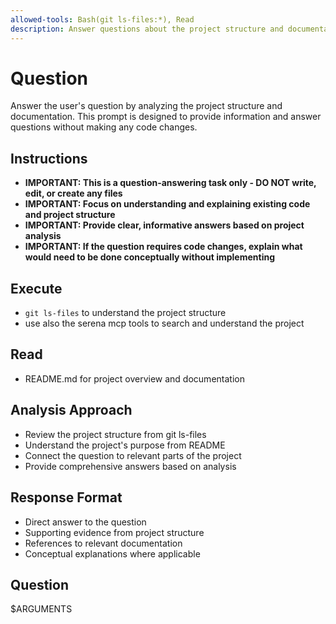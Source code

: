 ```yaml
---
allowed-tools: Bash(git ls-files:*), Read
description: Answer questions about the project structure and documentation without coding
---
```


# Question

Answer the user's question by analyzing the project structure and documentation. This prompt is designed to provide information and answer questions without making any code changes.

## Instructions

- **IMPORTANT: This is a question-answering task only - DO NOT write, edit, or create any files**
- **IMPORTANT: Focus on understanding and explaining existing code and project structure**
- **IMPORTANT: Provide clear, informative answers based on project analysis**
- **IMPORTANT: If the question requires code changes, explain what would need to be done conceptually without implementing**

## Execute

- `git ls-files` to understand the project structure
- use also the serena mcp tools to search and understand the project

## Read

- README.md for project overview and documentation

## Analysis Approach

- Review the project structure from git ls-files
- Understand the project's purpose from README
- Connect the question to relevant parts of the project
- Provide comprehensive answers based on analysis

## Response Format

- Direct answer to the question
- Supporting evidence from project structure
- References to relevant documentation
- Conceptual explanations where applicable

## Question

$ARGUMENTS